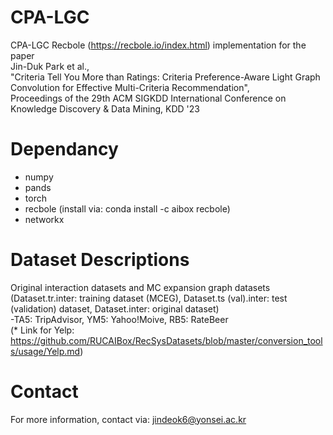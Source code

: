 # CPA-LGC
CPA-LGC Recbole (https://recbole.io/index.html) implementation for the paper   
Jin-Duk Park et al.,   
"Criteria Tell You More than Ratings: Criteria Preference-Aware Light Graph Convolution for Effective Multi-Criteria Recommendation",   
Proceedings of the 29th ACM SIGKDD International Conference on Knowledge Discovery & Data Mining, KDD '23



# Dependancy
- numpy
- pands
- torch
- recbole (install via: conda install -c aibox recbole)
- networkx


# Dataset Descriptions
Original interaction datasets and MC expansion graph datasets    
(Dataset.tr.inter: training dataset (MCEG),  Dataset.ts (val).inter: test (validation) dataset, Dataset.inter: original dataset)   
-TA5: TripAdvisor, YM5: Yahoo!Moive, RB5: RateBeer   
(* Link for Yelp: https://github.com/RUCAIBox/RecSysDatasets/blob/master/conversion_tools/usage/Yelp.md)
# Contact
For more information, contact via: jindeok6@yonsei.ac.kr
